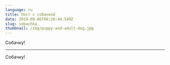 ```yaml
---
language: ru
title: Пост с собачкой
date: 2019-09-06T08:28:44.549Z
slug: sobachka
thumbnail: /img/puppy-and-adult-dog.jpg
---
```


Собачку!

---

Собачку!
